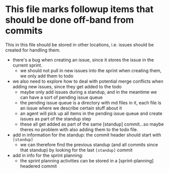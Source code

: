 # This file marks followup items that should be done off-band from commits
This in this file should be stored in other locations, i.e. issues should be created for handling them.
- there's a bug when creating an issue, since it stores the issue in the current sprint.
    - we should not pull in new issues into the sprint when creating them, we only add them to todo
- we also need to explore how to deal with potential merge conflicts when adding new issues, since they get added to the todo
    - maybe only add issues during a standup, and in the meantime we can have a sort of pending issue queue
    - the pending issue queue is a directory with md files in it, each file is an issue where we describe certain stuff about it
    - an agent will pick up all items in the pending issue queue and create issues as part of the standup step
    - these all get added as part of the same [standup] commit...so maybe theres no problem with also adding them to the todo file.
- add in information for the standup: the commit header should start with `[standup]`
    - we can therefore find the previous standup (and all commits since that standup) by looking for the last `[standup]` commit
- add in info for the sprint planning:
    - the sprint planning activities can be stored in a [sprint-planning] headered commit
